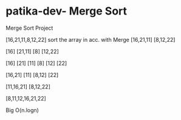 # patika-dev- Merge Sort 

Merge Sort Project 

[16,21,11,8,12,22] sort the array in acc. with Merge
[16,21,11] [8,12,22]

[16] [21,11] [8] [12,22]



[16] [21] [11] [8] [12] [22]




[16,21] [11] [8,12] [22]





[11,16,21] [8,12,22]




[8,11,12,16,21,22]


Big O(n.logn) 
